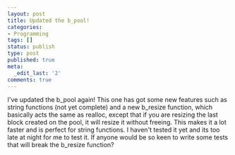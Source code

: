 ```yaml
---
layout: post
title: Updated the b_pool!
categories:
- Programming
tags: []
status: publish
type: post
published: true
meta:
  _edit_last: '2'
comments: true
---
```

I've updated the b_pool again! This one has got some new features such as string functions (not yet complete) and a new b_resize function, which basically acts the same as realloc, except that if you are resizing the last block created on the pool, it will resize it without freeing. This makes it a lot faster and is perfect for string functions. I haven't tested it yet and its too late at night for me to test it. If anyone would be so keen to write some tests that will break the b_resize function?
